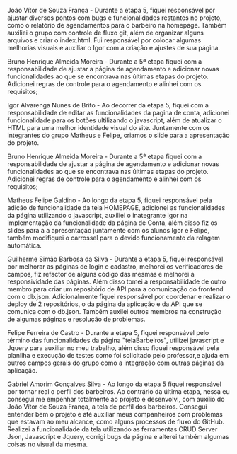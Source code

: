 João Vítor de Souza França - Durante a etapa 5, fiquei responsável por ajustar diversos pontos com bugs e funcionalidades restantes no projeto, como o relatório de agendamentos para o barbeiro na homepage. Também auxiliei o grupo com controle de fluxo git, além de organizar alguns arquivos e criar o index.html. Fui responsável por colocar algumas melhorias visuais e auxiliar o Igor com a criação e ajustes de sua página. 

Bruno Henrique Almeida Moreira - Durante a 5ª etapa fiquei com a responsabilidade de ajustar a página de agendamento e adicionar novas funcionalidades ao que se encontrava nas últimas etapas do projeto. Adicionei regras de controle para o agendamento e alinhei com os requisitos;

Igor Alvarenga Nunes de Brito - Ao decorrer da etapa 5, fiquei com a responsabilidade de editar as funcionalidades da pagina de conta, adicionei funcionalidade para os botões ultilizando o javascript, além de atualizar o HTML para uma melhor identidade visual do site. Juntamente com os integrantes do grupo Matheus e Felipe, criamos o slide para a apresentação do projeto.

Bruno Henrique Almeida Moreira - Durante a 5ª etapa fiquei com a responsabilidade de ajustar a página de agendamento e adicionar novas funcionalidades ao que se encontrava nas últimas etapas do projeto. Adicionei regras de controle para o agendamento e alinhei com os requisitos;

Matheus Felipe Galdino - Ao longo da etapa 5, fiquei responsável pela adição de funcionalidade da tela HOMEPAGE, adicionei as funcionalidades da página utilizando o javascript, auxiliei o inategrante Igor na implementação da funcionalidade da página de Conta, além disso fiz os slides para a a apresentação juntamente com os alunos Igor e Felipe, também modifiquei o carrossel para o devido funcionamento da rolagem automática.

Guilherme Simão Barbosa da Silva - Durante a etapa 5, fiquei responsável por melhorar as páginas de login e cadastro, melhorei os verificadores de campos, fiz refactor de alguns código das mesmas e melhorei a responsividade das páginas. Além disso tomei a responsabilidade de outro membro para criar um repositório de API para a comunicação do frontend com o db.json. Adicionalmente fiquei responsável por coordenar e realizar o deploy de 2 repositórios, o da página da aplicação e da API que se comunica com o db.json. Também auxilei outros membros na construção de algumas páginas e resolução de problemas. 

Felipe Ferreira de Castro - Durante a etapa 5, fiquei responsável pelo término das funcionalidades da página "telaBarbeiros", utilizei javascript e Jquery para auxiliar no meu trabalho, além disso fiquei responsável pela planilha e execução de testes como foi solicitado pelo professor,e ajuda em outros campos gerais do grupo como a integração com outras páginas da aplicação.

Gabriel Amorim Gonçalves Silva - Ao longo da etapa 5 fiquei responsável por tornar real o perfil dos barbeiros. Ao contrário da última etapa, nessa eu consegui me empenhar totalmente ao projeto e desenvolvi, com auxílio do João Vítor de Souza França, a tela de perfil dos barbeiros. Consegui entender bem o projeto e até auxiliar meus companheiros com problemas que estavam ao meu alcance, como alguns processos de fluxo do GitHub. Realizei a funcionalidade da tela utilizando as ferramentas CRUD Server Json, Javascript e Jquery, corrigi bugs da página e alterei também algumas coisas no visual da mesma. 

